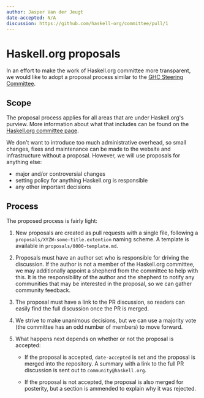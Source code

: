 ```yaml
---
author: Jasper Van der Jeugt
date-accepted: N/A
discussion: https://github.com/haskell-org/committee/pull/1
---
```


# Haskell.org proposals

In an effort to make the work of Haskell.org committee more transparent, we
would like to adopt a proposal process similar to the [GHC Steering Committee].

[GHC Steering Committee]: https://github.com/ghc-proposals/ghc-proposals

## Scope

The proposal process applies for all areas that are under Haskell.org's purview.
More information about what that includes can be found on the
[Haskell.org committee page].

[Haskell.org committee page]: https://www.haskell.org/haskell-org-committee/

We don't want to introduce too much administrative overhead, so small changes,
fixes and maintenance can be made to the website and infrastructure without a
proposal.  However, we will use proposals for anything else:

 -  major and/or controversial changes
 -  setting policy for anything Haskell.org is responsible
 -  any other important decisions

## Process

The proposed process is fairly light:

1.  New proposals are created as pull requests with a single file, following
    a `proposals/XYZW-some-title.extention` naming scheme.  A template is
    available in `proposals/0000-template.md`.

2.  Proposals must have an author set who is responsible for driving the
    discussion.  If the author is not a member of the Haskell.org committee,
    we may additionally appoint a shepherd from the committee to help with this.
    It is the responsibility of the author and the shepherd to notify any
    communities that may be interested in the proposal, so we can gather
    community feedback.

3.  The proposal must have a link to the PR discussion, so readers can easily
    find the full discussion once the PR is merged.

4.  We strive to make unanimous decisions, but we can use a majority vote (the
    committee has an odd number of members) to move forward.

5.  What happens next depends on whether or not the proposal is accepted:

     -  If the proposal is accepted, `date-accepted` is set and the proposal is
        merged into the repository.  A summary with a link to the full PR
        discussion is sent out to `community@haskell.org`.

     -  If the proposal is not accepted, the proposal is also merged for
        posterity, but a section is ammended to explain why it was rejected.
